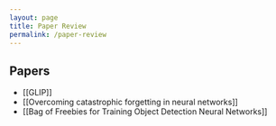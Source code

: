 ```yaml
---
layout: page
title: Paper Review
permalink: /paper-review
---
```


## Papers

- [[GLIP]]
- [[Overcoming catastrophic forgetting in neural networks]]
- [[Bag of Freebies for Training Object Detection Neural Networks]]
